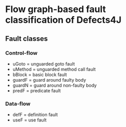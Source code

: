 # Flow graph-based fault classification of Defects4J

## Fault classes
### Control-flow
- uGoto = unguarded goto fault
- uMethod = unguarded method call fault
- bBlock = basic block fault
- guardF = guard around faulty body
- guardN = guard around non-faulty body
- predF = predicate fault

### Data-flow
- defF = definition fault
- useF = use fault
